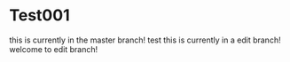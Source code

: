 # Test001
this is currently in the master branch!
test 
this is currently in a edit branch!
welcome to edit branch!

